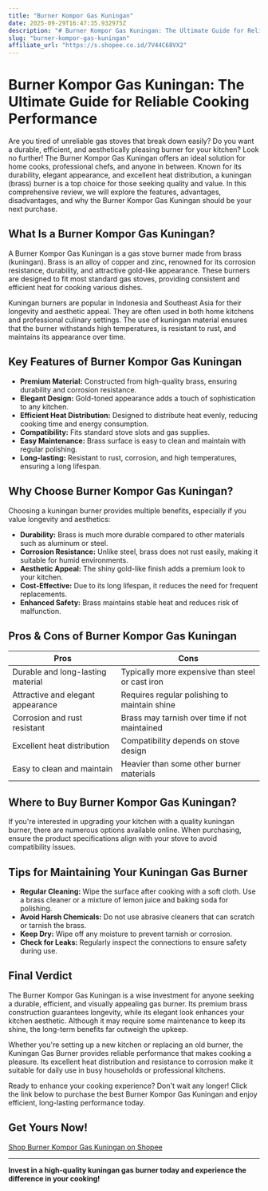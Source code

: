 ```yaml
---
title: "Burner Kompor Gas Kuningan"
date: 2025-09-29T16:47:35.932975Z
description: "# Burner Kompor Gas Kuningan: The Ultimate Guide for Reliable Cooking Performance..."
slug: "burner-kompor-gas-kuningan"
affiliate_url: "https://s.shopee.co.id/7V44C68VX2"
---
```

# Burner Kompor Gas Kuningan: The Ultimate Guide for Reliable Cooking Performance

Are you tired of unreliable gas stoves that break down easily? Do you want a durable, efficient, and aesthetically pleasing burner for your kitchen? Look no further! The Burner Kompor Gas Kuningan offers an ideal solution for home cooks, professional chefs, and anyone in between. Known for its durability, elegant appearance, and excellent heat distribution, a kuningan (brass) burner is a top choice for those seeking quality and value. In this comprehensive review, we will explore the features, advantages, disadvantages, and why the Burner Kompor Gas Kuningan should be your next purchase.

## What Is a Burner Kompor Gas Kuningan?

A Burner Kompor Gas Kuningan is a gas stove burner made from brass (kuningan). Brass is an alloy of copper and zinc, renowned for its corrosion resistance, durability, and attractive gold-like appearance. These burners are designed to fit most standard gas stoves, providing consistent and efficient heat for cooking various dishes.

Kuningan burners are popular in Indonesia and Southeast Asia for their longevity and aesthetic appeal. They are often used in both home kitchens and professional culinary settings. The use of kuningan material ensures that the burner withstands high temperatures, is resistant to rust, and maintains its appearance over time.

## Key Features of Burner Kompor Gas Kuningan

- **Premium Material:** Constructed from high-quality brass, ensuring durability and corrosion resistance.
- **Elegant Design:** Gold-toned appearance adds a touch of sophistication to any kitchen.
- **Efficient Heat Distribution:** Designed to distribute heat evenly, reducing cooking time and energy consumption.
- **Compatibility:** Fits standard stove slots and gas supplies.
- **Easy Maintenance:** Brass surface is easy to clean and maintain with regular polishing.
- **Long-lasting:** Resistant to rust, corrosion, and high temperatures, ensuring a long lifespan.

## Why Choose Burner Kompor Gas Kuningan?

Choosing a kuningan burner provides multiple benefits, especially if you value longevity and aesthetics:

- **Durability:** Brass is much more durable compared to other materials such as aluminum or steel.
- **Corrosion Resistance:** Unlike steel, brass does not rust easily, making it suitable for humid environments.
- **Aesthetic Appeal:** The shiny gold-like finish adds a premium look to your kitchen.
- **Cost-Effective:** Due to its long lifespan, it reduces the need for frequent replacements.
- **Enhanced Safety:** Brass maintains stable heat and reduces risk of malfunction.

## Pros & Cons of Burner Kompor Gas Kuningan

| Pros                                         | Cons                                              |
|----------------------------------------------|---------------------------------------------------|
| Durable and long-lasting material          | Typically more expensive than steel or cast iron |
| Attractive and elegant appearance           | Requires regular polishing to maintain shine    |
| Corrosion and rust resistant                | Brass may tarnish over time if not maintained  |
| Excellent heat distribution                 | Compatibility depends on stove design           |
| Easy to clean and maintain                  | Heavier than some other burner materials       |

## Where to Buy Burner Kompor Gas Kuningan?

If you're interested in upgrading your kitchen with a quality kuningan burner, there are numerous options available online. When purchasing, ensure the product specifications align with your stove to avoid compatibility issues.

## Tips for Maintaining Your Kuningan Gas Burner

- **Regular Cleaning:** Wipe the surface after cooking with a soft cloth. Use a brass cleaner or a mixture of lemon juice and baking soda for polishing.
- **Avoid Harsh Chemicals:** Do not use abrasive cleaners that can scratch or tarnish the brass.
- **Keep Dry:** Wipe off any moisture to prevent tarnish or corrosion.
- **Check for Leaks:** Regularly inspect the connections to ensure safety during use.

## Final Verdict

The Burner Kompor Gas Kuningan is a wise investment for anyone seeking a durable, efficient, and visually appealing gas burner. Its premium brass construction guarantees longevity, while its elegant look enhances your kitchen aesthetic. Although it may require some maintenance to keep its shine, the long-term benefits far outweigh the upkeep.

Whether you're setting up a new kitchen or replacing an old burner, the Kuningan Gas Burner provides reliable performance that makes cooking a pleasure. Its excellent heat distribution and resistance to corrosion make it suitable for daily use in busy households or professional kitchens.

Ready to enhance your cooking experience? Don't wait any longer! Click the link below to purchase the best Burner Kompor Gas Kuningan and enjoy efficient, long-lasting performance today.

## Get Yours Now!

[Shop Burner Kompor Gas Kuningan on Shopee](https://s.shopee.co.id/7V44C68VX2)

---

**Invest in a high-quality kuningan gas burner today and experience the difference in your cooking!**